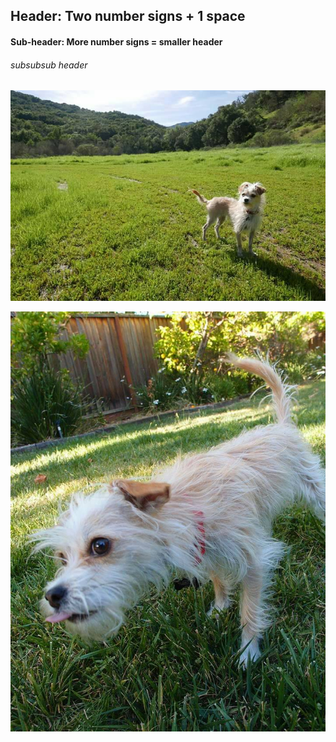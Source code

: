 ## Header: Two number signs + 1 space

#### Sub-header: More number signs = smaller header

###### subsubsub header



![MiGato](./MiGato.jpg)

![MiPerro](./MiPerro.jpg)